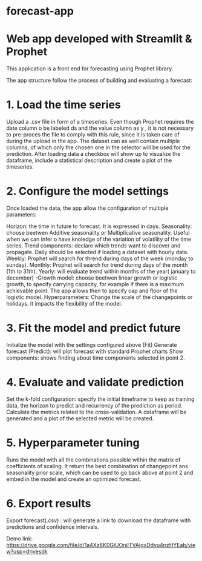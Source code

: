 ﻿# forecast-app
# Web app developed with Streamlit & Prophet
This application is a front end for forecasting using Prophet library. 

The app structure follow the process of building and evaluating a forecast:

# 1. Load the time series
Upload a .csv file in form of a timeseries. Even though Prophet requires the date column o be labeled ds and the value column as y , it is not necessary to pre-proces the file to comply with this rule, since it is taken care of during the upload in the app. The dataset can as well contain multiple columns, of which only the chosen one in the selector will be used for the prediction. After loading data a checkbox will show up to visualize the dataframe, include a statistical description and create a plot of the timeseries.

# 2. Configure the model settings
Once loaded the data, the app allow the configuration of multiple parameters:

Horizon: the time in future to forecast. It is expressed in days.
Seasonality: choose beetwen Additive seasonality or Multiplicative seasonality. Useful when we can infer o have knoledge of the variation of volatility of the time series.
Trend components: declare which trends want to discover and propagate. Daily should be selected if loading a dataset with hourly data. Weekly: Prophet will search for thrend during days of the week (monday to sunday). Monthly: Prophet will search for trend during days of the month (1th to 31th). Yearly: will evaluate trend within months of the year( january to december) -Growth model: choose beetwen linear growth or logistic growth, to specify carrying capacity, for example if there is a maximum achievable point. The app allows then to specify cap and floor of the logistic model.
Hyperparameters: Change the scale of the changepoints or holidays. It impacts the flexibility of the model.
# 3. Fit the model and predict future
Initialize the model with the settings configured above (Fit)
Generate forecast (Predict): will plot forecast with standard Prophet charts
Show components: shows finding about time components selected in point 2.
# 4. Evaluate and validate prediction
Set the k-fold configuration: specify the initial timeframe to keep as training data, the horizon to predict and recurrency of the prediction as period.
Calculate the metrics related to the cross-validation. A dataframe will be generated and a plot of the selected metric will be created.
# 5. Hyperparameter tuning
Runs the model with all the combinations possible within the matrix of coefficients of scaling. It return the best combination of changepoint ans seasonality prior scale, which can be used to go back above at point 2 and embed in the model and create an optimized forecast.

# 6. Export results
Export forecast(.csv) : will generate a link to download the dataframe with predictions and confidence intervals.


Demo link:
https://drive.google.com/file/d/1a4Xz8K0GiUOniITVAjgxDdvu4nzHYEab/view?usp=drivesdk 

